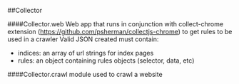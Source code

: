 ##Collector

####Collector.web
Web app that runs in conjunction with collect-chrome extension (https://github.com/psherman/collectjs-chrome) to get rules to be used in a crawler
Valid JSON created must contain:

* indices: an array of url strings for index pages
* rules: an object containing rules objects (selector, data, etc)

####Collector.crawl
module used to crawl a website
